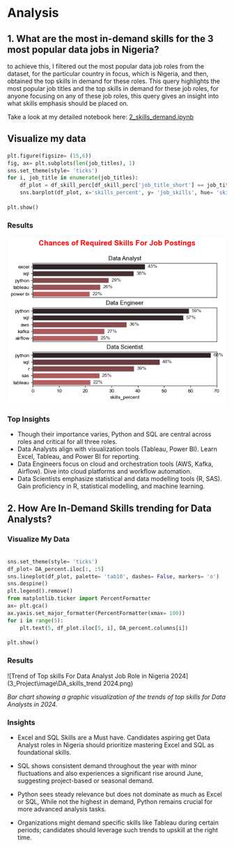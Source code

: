 # Analysis
## 1. What are the most in-demand skills for the 3 most popular data jobs in Nigeria?

to achieve this, I filtered out the most popular data job roles from the dataset, for the particular country in focus, which is Nigeria, and then, obtained the top skills in demand for these roles.
This query highlights the most popular job titles and the top skills in demand for these job roles, for anyone focusing on any of these job roles, this query gives an insight into what skills emphasis should be placed on.


Take a look at my detailed notebook here: 
[2_skills_demand.ipynb](3_Project/2_skills_demand.ipynb)


## Visualize my data

``` python
plt.figure(figsize= (15,6))
fig, ax= plt.subplots(len(job_titles), 1)
sns.set_theme(style= 'ticks')
for i, job_title in enumerate(job_titles):
    df_plot = df_skill_perc[df_skill_perc['job_title_short'] == job_title].head(5)
    sns.barplot(df_plot, x='skills_percent', y= 'job_skills', hue= 'skills_count', palette='dark:r_r', ax=ax[i])

plt.show()
```    
### Results

![Visualization of in-demand skills for top3 data roles in Nigeria](3_Project/image/skills_demand.png)

### Top Insights
- Though their importance varies, Python and SQL are central across roles and critical for all three roles.
- Data Analysts align with visualization tools (Tableau, Power BI).  Learn Excel, Tableau, and Power BI for reporting.
- Data Engineers focus on cloud and orchestration tools (AWS, Kafka, Airflow). Dive into cloud platforms and workflow automation.
- Data Scientists emphasize statistical and data modelling tools (R, SAS). Gain proficiency in R, statistical modelling, and machine learning.


## 2. How Are In-Demand Skills trending for Data Analysts?

### Visualize My Data

```python

sns.set_theme(style= 'ticks')
df_plot= DA_percent.iloc[:, :5]
sns.lineplot(df_plot, palette= 'tab10', dashes= False, markers= 'o')
sns.despine()
plt.legend().remove()
from matplotlib.ticker import PercentFormatter
ax= plt.gca()
ax.yaxis.set_major_formatter(PercentFormatter(xmax= 100))
for i in range(5):
    plt.text(5, df_plot.iloc[5, i], DA_percent.columns[i])

plt.show()

```
### Results

![Trend of Top skills For Data Analyst Job Role in Nigeria 2024](3_Project\image\DA_skills_trend 2024.png)

*Bar chart showing a graphic visualization of the trends of top skills for Data Analysts in 2024.*

### Insights
 - Excel and SQL Skills are a Must have. Candidates aspiring  get  Data Analyst roles in Nigeria should prioritize mastering Excel and SQL as foundational skills.

- SQL shows consistent demand throughout the year with minor fluctuations and also experiences a significant rise around June, suggesting project-based or seasonal demand.

- Python sees steady relevance but does not dominate as much as Excel or SQL, While not the highest in demand, Python remains crucial for more advanced analysis tasks.

-  Organizations might demand specific skills like Tableau during certain periods; candidates should leverage such trends to upskill at the right time.